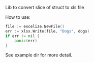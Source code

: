 Lib to convert slice of struct to xls file

How to use:
```go
file := excelize.NewFile()
err := xlsx.Write(file, "Dogs", dogs)
if err != nil {
    panic(err)
}
```
See example dir for more detail.